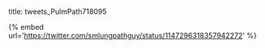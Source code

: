 title: tweets_PulmPath718095

{% embed url='https://twitter.com/smlungpathguy/status/1147296318357942272' %}
